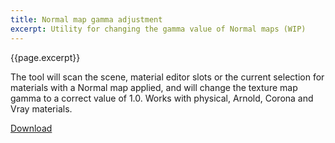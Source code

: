 ```yaml
---
title: Normal map gamma adjustment
excerpt: Utility for changing the gamma value of Normal maps (WIP)
---
```


{{page.excerpt}}

The tool will scan the scene, material editor slots or the current selection for materials with a Normal map applied, and will change the texture map gamma to a correct value of 1.0. Works with physical, Arnold, Corona and Vray materials.

<a href="https://github.com/HAG87/maxscript-assorted/blob/master/release/gamma_adjustment.zip" class="btn btn--primary">Download</a>
